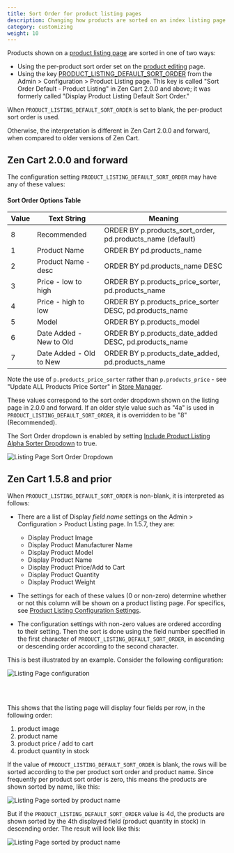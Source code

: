 ```yaml
---
title: Sort Order for product listing pages
description: Changing how products are sorted on an index listing page
category: customizing 
weight: 10
---
```


Products shown on a [product listing page](/user/storefront_pages/listing_pages/) are sorted in one of two ways: 

- Using the per-product sort order set on the [product editing](/user/products/product_edit/) page. 
- Using the key [PRODUCT_LISTING_DEFAULT_SORT_ORDER](/user/admin_pages/configuration/configuration_productlisting/#sort_order_default__product_listing) from the Admin > Configuration > Product Listing page.  This key is called "Sort Order Default - Product Listing" in Zen Cart 2.0.0 and above; it was formerly called "Display Product Listing Default Sort Order."

When `PRODUCT_LISTING_DEFAULT_SORT_ORDER` is set to blank, the per-product sort order is used. 

Otherwise, the interpretation is different in Zen Cart 2.0.0 and forward, when compared to older versions of Zen Cart.

## Zen Cart 2.0.0 and forward 
The configuration setting `PRODUCT_LISTING_DEFAULT_SORT_ORDER` may have any of these values: 

#### Sort Order Options Table

|Value|Text String|Meaning| 
|-----|-----|------|
|8|Recommended|ORDER BY p.products_sort_order, pd.products_name (default)|
|1|Product Name|ORDER BY pd.products_name |
|2|Product Name - desc|ORDER BY pd.products_name DESC |
|3|Price - low to high|ORDER BY p.products_price_sorter, pd.products_name |
|4|Price - high to low|ORDER BY p.products_price_sorter DESC, pd.products_name |
|5|Model|ORDER BY p.products_model |
|6|Date Added - New to Old|ORDER BY p.products_date_added DESC, pd.products_name |
|7|Date Added - Old to New|ORDER BY p.products_date_added, pd.products_name|

Note the use of `p.products_price_sorter` rather than `p.products_price` - see 
"Update ALL Products Price Sorter" in [Store Manager](/user/admin_pages/tools/store_manager/).

These values correspond to the sort order dropdown shown on the listing page in 2.0.0 and forward. If an older style value such as "4a" is used in `PRODUCT_LISTING_DEFAULT_SORT_ORDER`, it is overridden to be "8" (Recommended). 


The Sort Order dropdown is enabled by setting [Include Product Listing Alpha Sorter Dropdown](/user/admin_pages/configuration/configuration_productlisting/#include_product_listing_alpha_sorter_dropdown) to true.

![Listing Page Sort Order Dropdown](/images/listing_page_sort_order.png)

## Zen Cart 1.5.8 and prior 
When `PRODUCT_LISTING_DEFAULT_SORT_ORDER` is non-blank, it is interpreted as follows: 

- There are a list of Display *field name* settings on the Admin > Configuration > Product Listing page.  In 1.5.7, they are: 
  - Display Product Image 
  - Display Product Manufacturer Name
  - Display Product Model
  - Display Product Name 
  - Display Product Price/Add to Cart
  - Display Product Quantity
  - Display Product Weight 

- The settings for each of these values (0 or non-zero) determine whether or not this column will be shown on a product listing page.  For specifics, see 
 [Product Listing Configuration Settings](/user/template/product_listing_page_configuration).

- The configuration settings with non-zero values are ordered according to their setting.  Then the sort is done using the field number specified in the first character of `PRODUCT_LISTING_DEFAULT_SORT_ORDER`, in ascending or descending order according to the second character.  

This is best illustrated by an example.  Consider the following configuration: 

![Listing Page configuration](/images/pl_config_1.png)

<br><br>

This shows that the listing page will display four fields per row, in the following order: 

1. product image
1. product name
1. product price / add to cart 
1. product quantity in stock

If the value of `PRODUCT_LISTING_DEFAULT_SORT_ORDER` is blank, the rows will be sorted according to the per product sort order and product name.   Since frequently per product sort order is zero, this means the products are shown sorted by name, like this: 

![Listing Page sorted by product name](/images/pl_config_2.png)

But if the `PRODUCT_LISTING_DEFAULT_SORT_ORDER` value is 4d, the products are shown sorted by the 4th displayed field (product quantity in stock) in descending order.  The result will look like this: 

![Listing Page sorted by product name](/images/pl_config_3.png)


